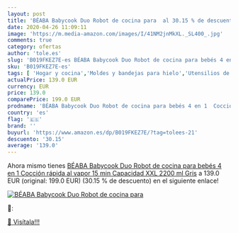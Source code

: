 ```yaml
---
layout: post
title: 'BÉABA Babycook Duo Robot de cocina para  al 30.15 % de descuento'
date: 2020-04-26 11:09:11
image: 'https://m.media-amazon.com/images/I/41NM2jnMkXL._SL400_.jpg'
comments: true
category: ofertas
author: 'tole.es'
slug: 'B019FKEZ7E-es BÉABA Babycook Duo Robot de cocina para bebés 4 en 1...'
sku: 'B019FKEZ7E-es'
tags: [ 'Hogar y cocina','Moldes y bandejas para hielo','Utensilios de bar','Utensilios de cocina','babycook','bebés', ]
actualPrice: 139.0 EUR
currency: EUR
price: 139.0
comparePrice: 199.0 EUR
prodname: 'BÉABA Babycook Duo Robot de cocina para bebés 4 en 1  Cocción rápida al vapor 15 min  Capacidad XXL 2200 ml  Gris'
country: 'es'
flag: '🇪🇸'
brand: ''
buyurl: 'https://www.amazon.es/dp/B019FKEZ7E/?tag=tolees-21'
descuento: '30.15'
average: '139.0'
---
```


Ahora mismo tienes [BÉABA Babycook Duo Robot de cocina para bebés 4 en 1  Cocción rápida al vapor 15 min  Capacidad XXL 2200 ml  Gris](https://www.amazon.es/dp/B019FKEZ7E/?tag=tolees-21) a 139.0 EUR (original: 199.0 EUR) (30.15 %  de descuento) en el siguiente enlace!

[![BÉABA Babycook Duo Robot de cocina para ](https://m.media-amazon.com/images/I/41NM2jnMkXL._SL400_.jpg)](https://www.amazon.es/dp/B019FKEZ7E/?tag=tolees-21)

🔎:


[🛒 Visítala!!!](https://www.amazon.es/dp/B019FKEZ7E/?tag=tolees-21)
